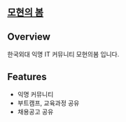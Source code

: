 ## [모현의 봄](https://github.com/Mohyun-spring)

## Overview
한국외대 익명 IT 커뮤니티 모현의봄 입니다.

## Features
- 익명 커뮤니티
- 부트캠프, 교육과정 공유
- 채용공고 공유
